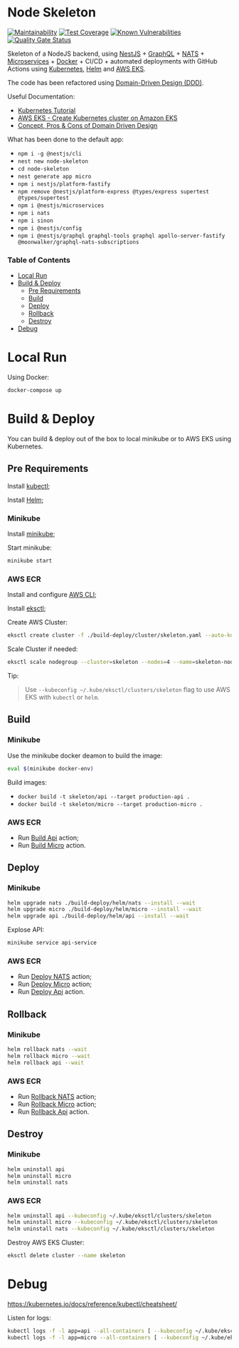 # Node Skeleton

[![Maintainability](https://api.codeclimate.com/v1/badges/501d3320c5b7215676e3/maintainability)](https://codeclimate.com/github/greg-md/node-skeleton/maintainability)
[![Test Coverage](https://api.codeclimate.com/v1/badges/501d3320c5b7215676e3/test_coverage)](https://codeclimate.com/github/greg-md/node-skeleton/test_coverage)
[![Known Vulnerabilities](https://snyk.io/test/github/greg-md/node-skeleton/badge.svg?targetFile=package.json)](https://snyk.io/test/github/greg-md/node-skeleton?targetFile=package.json)
[![Quality Gate Status](https://sonarcloud.io/api/project_badges/measure?project=greg-md_node-skeleton&metric=alert_status)](https://sonarcloud.io/dashboard?id=greg-md_node-skeleton)

Skeleton of a NodeJS backend, using
[NestJS](https://nestjs.com/) +
[GraphQL](https://docs.nestjs.com/graphql/quick-start) +
[NATS](https://docs.nestjs.com/microservices/nats) +
[Microservices](https://docs.nestjs.com/microservices/basics) +
[Docker](https://www.docker.com/) +
CI/CD +
automated deployments with GitHub Actions using
[Kubernetes](https://kubernetes.io/),
[Helm](https://helm.sh/) and
[AWS EKS](https://aws.amazon.com/eks/).

The code has been refactored using [Domain-Driven Design (DDD)](https://thedomaindrivendesign.io/).

Useful Documentation:
- [Kubernetes Tutorial](https://youtu.be/X48VuDVv0do)
- [AWS EKS - Create Kubernetes cluster on Amazon EKS](https://youtu.be/p6xDCz00TxU)
- [Concept, Pros & Cons of Domain Driven Design](https://www.optimistikinfo.com/blogs/domain-driven-design)

What has been done to the default app:
- `npm i -g @nestjs/cli`
- `nest new node-skeleton`
- `cd node-skeleton`
- `nest generate app micro`
- `npm i nestjs/platform-fastify`
- `npm remove @nestjs/platform-express @types/express supertest @types/supertest`
- `npm i @nestjs/microservices`
- `npm i nats`
- `npm i sinon`
- `npm i @nestjs/config`
- `npm i @nestjs/graphql graphql-tools graphql apollo-server-fastify @moonwalker/graphql-nats-subscriptions`

### Table of Contents

- [Local Run](#local-run)
- [Build & Deploy](#build--deploy)
    - [Pre Requirements](#pre-requirements)
    - [Build](#build)
    - [Deploy](#deploy)
    - [Rollback](#rollback)
    - [Destroy](#destroy)
- [Debug](#debug)

# Local Run

Using Docker:
```sh
docker-compose up
```

# Build & Deploy

You can build & deploy out of the box to local minikube or to AWS EKS using Kubernetes.

## Pre Requirements

Install [kubectl](https://kubernetes.io/docs/tasks/tools/install-kubectl/);

Install [Helm](https://helm.sh/);

### Minikube

Install [minikube](https://minikube.sigs.k8s.io/docs/start/);

Start minikube:
```sh
minikube start
```

### AWS ECR

Install and configure [AWS CLI](https://aws.amazon.com/cli/);

Install [eksctl](https://eksctl.io/);

Create AWS Cluster:
```sh
eksctl create cluster -f ./build-deploy/cluster/skeleton.yaml --auto-kubeconfig
```

Scale Cluster if needed:
```sh
eksctl scale nodegroup --cluster=skeleton --nodes=4 --name=skeleton-nodes
```

Tip:
> Use `--kubeconfig ~/.kube/eksctl/clusters/skeleton` flag to use AWS EKS with `kubectl` or `helm`.

## Build

### Minikube

Use the minikube docker deamon to build the image:
```bash
eval $(minikube docker-env)
```

Build images:
- `docker build -t skeleton/api --target production-api .`
- `docker build -t skeleton/micro --target production-micro .`


### AWS ECR

- Run [Build Api](actions/workflows/build-api.yml) action;
- Run [Build Micro](actions/workflows/build-micro.yml) action.

## Deploy

### Minikube

```sh
helm upgrade nats ./build-deploy/helm/nats --install --wait
helm upgrade micro ./build-deploy/helm/micro --install --wait
helm upgrade api ./build-deploy/helm/api --install --wait
```

Explose API:
```sh
minikube service api-service
```

### AWS ECR

- Run [Deploy NATS](actions/workflows/deploy-nats.yml) action;
- Run [Deploy Micro](actions/workflows/deploy-micro.yml) action;
- Run [Deploy Api](actions/workflows/deploy-api.yml) action.

## Rollback

### Minikube

```sh
helm rollback nats --wait
helm rollback micro --wait
helm rollback api --wait
```

### AWS ECR

- Run [Rollback NATS](actions/workflows/rollback-nats.yml) action;
- Run [Rollback Micro](actions/workflows/rollback-micro.yml) action;
- Run [Rollback Api](actions/workflows/rollback-api.yml) action.

## Destroy

### Minikube

```sh
helm uninstall api
helm uninstall micro
helm uninstall nats
```

### AWS ECR

```sh
helm uninstall api --kubeconfig ~/.kube/eksctl/clusters/skeleton
helm uninstall micro --kubeconfig ~/.kube/eksctl/clusters/skeleton
helm uninstall nats --kubeconfig ~/.kube/eksctl/clusters/skeleton
```

Destroy AWS EKS Cluster:
```sh
eksctl delete cluster --name skeleton
```

# Debug

https://kubernetes.io/docs/reference/kubectl/cheatsheet/

Listen for logs:
```bash
kubectl logs -f -l app=api --all-containers [ --kubeconfig ~/.kube/eksctl/clusters/skeleton ]
kubectl logs -f -l app=micro --all-containers [ --kubeconfig ~/.kube/eksctl/clusters/skeleton ]
```

